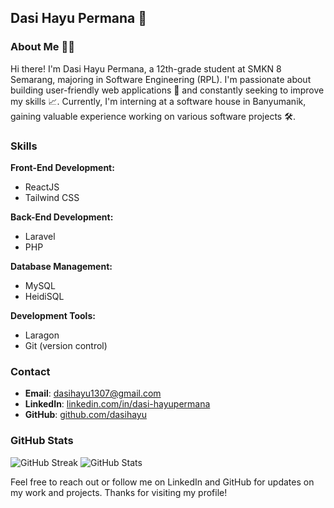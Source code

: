 ##  Dasi Hayu Permana 🚀

### About Me 🧑‍💻

Hi there! I'm Dasi Hayu Permana, a 12th-grade student at SMKN 8 Semarang, majoring in Software Engineering (RPL). I'm passionate about building user-friendly web applications 🚀 and constantly seeking to improve my skills 📈. Currently, I'm interning at a software house in Banyumanik, gaining valuable experience working on various software projects 🛠️. 

### Skills

**Front-End Development:**

* ReactJS
* Tailwind CSS

**Back-End Development:**

* Laravel
* PHP

**Database Management:**

* MySQL
* HeidiSQL

**Development Tools:**

* Laragon
* Git (version control)

### Contact

- **Email**: [dasihayu1307@gmail.com](dasihayu1307@gmail.com)
- **LinkedIn**: [linkedin.com/in/dasi-hayupermana](https://www.linkedin.com/in/dasi-hayupermana)
- **GitHub**: [github.com/dasihayu](https://github.com/dasihayu)

### GitHub Stats

![GitHub Streak](https://github-readme-streak-stats.herokuapp.com/?user=dasihayu&theme=dark)
![GitHub Stats](https://github-readme-stats.vercel.app/api?username=dasihayu&show_icons=true&theme=dark)

Feel free to reach out or follow me on LinkedIn and GitHub for updates on my work and projects. Thanks for visiting my profile! 
